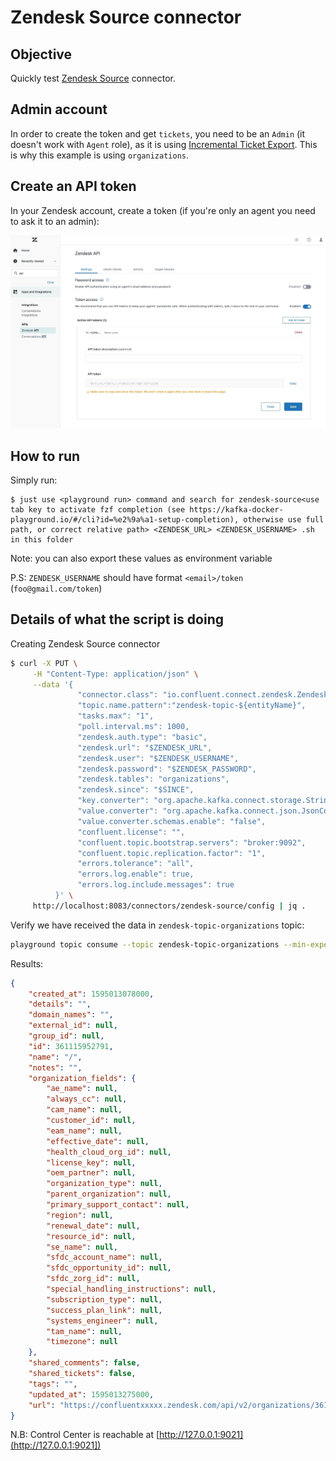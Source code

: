 # Zendesk Source connector



## Objective

Quickly test [Zendesk Source](https://docs.confluent.io/current/connect/kafka-connect-zendesk/index.html#quick-start) connector.


## Admin account

In order to create the token and get `tickets`, you need to be an `Admin` (it doesn't work with `Agent` role), as it is using [Incremental Ticket Export](https://developer.zendesk.com/api-reference/ticketing/ticket-management/incremental_exports/#allowed-for-2).
This is why this example is using `organizations`.

## Create an API token

In your Zendesk account, create a token (if you're only an agent you need to ask it to an admin):

![setup](zendesk.jpg)

## How to run

Simply run:

```
$ just use <playground run> command and search for zendesk-source<use tab key to activate fzf completion (see https://kafka-docker-playground.io/#/cli?id=%e2%9a%a1-setup-completion), otherwise use full path, or correct relative path> <ZENDESK_URL> <ZENDESK_USERNAME> .sh in this folder
```

Note: you can also export these values as environment variable

P.S: `ZENDESK_USERNAME` should have format `<email>/token` (`foo@gmail.com/token`)

## Details of what the script is doing


Creating Zendesk Source connector

```bash
$ curl -X PUT \
     -H "Content-Type: application/json" \
     --data '{
               "connector.class": "io.confluent.connect.zendesk.ZendeskSourceConnector",
               "topic.name.pattern":"zendesk-topic-${entityName}",
               "tasks.max": "1",
               "poll.interval.ms": 1000,
               "zendesk.auth.type": "basic",
               "zendesk.url": "$ZENDESK_URL",
               "zendesk.user": "$ZENDESK_USERNAME",
               "zendesk.password": "$ZENDESK_PASSWORD",
               "zendesk.tables": "organizations",
               "zendesk.since": "$SINCE",
               "key.converter": "org.apache.kafka.connect.storage.StringConverter",
               "value.converter": "org.apache.kafka.connect.json.JsonConverter",
               "value.converter.schemas.enable": "false",
               "confluent.license": "",
               "confluent.topic.bootstrap.servers": "broker:9092",
               "confluent.topic.replication.factor": "1",
               "errors.tolerance": "all",
               "errors.log.enable": true,
               "errors.log.include.messages": true
          }' \
     http://localhost:8083/connectors/zendesk-source/config | jq .
```

Verify we have received the data in `zendesk-topic-organizations` topic:

```bash
playground topic consume --topic zendesk-topic-organizations --min-expected-messages 1 --timeout 60
```

Results:

```json
{
    "created_at": 1595013078000,
    "details": "",
    "domain_names": "",
    "external_id": null,
    "group_id": null,
    "id": 361115952791,
    "name": "/",
    "notes": "",
    "organization_fields": {
        "ae_name": null,
        "always_cc": null,
        "cam_name": null,
        "customer_id": null,
        "eam_name": null,
        "effective_date": null,
        "health_cloud_org_id": null,
        "license_key": null,
        "oem_partner": null,
        "organization_type": null,
        "parent_organization": null,
        "primary_support_contact": null,
        "region": null,
        "renewal_date": null,
        "resource_id": null,
        "se_name": null,
        "sfdc_account_name": null,
        "sfdc_opportunity_id": null,
        "sfdc_zorg_id": null,
        "special_handling_instructions": null,
        "subscription_type": null,
        "success_plan_link": null,
        "systems_engineer": null,
        "tam_name": null,
        "timezone": null
    },
    "shared_comments": false,
    "shared_tickets": false,
    "tags": "",
    "updated_at": 1595013275000,
    "url": "https://confluentxxxxx.zendesk.com/api/v2/organizations/361115952791.json"
}
```

N.B: Control Center is reachable at [http://127.0.0.1:9021](http://127.0.0.1:9021])
